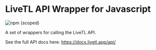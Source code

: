 # LiveTL API Wrapper for Javascript

![npm (scoped)](https://img.shields.io/npm/v/@livetl/api-wrapper)

A set of wrappers for calling the LiveTL API.

See the full API docs here: https://docs.livetl.app/api/